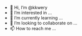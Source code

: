 - 👋 Hi, I’m @kkwery
- 👀 I’m interested in ...
- 🌱 I’m currently learning ...
- 💞️ I’m looking to collaborate on ...
- 📫 How to reach me ...

<!---
kkwery/kkwery is a ✨ special ✨ repository because its `README.md` (this file) appears on your GitHub profile.
You can click the Preview link to take a look at your changes.
--->
